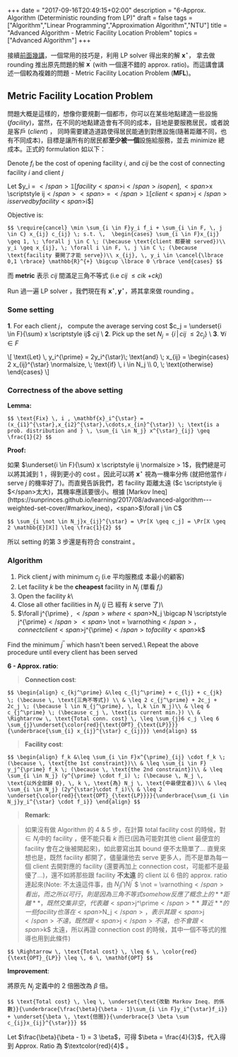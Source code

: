 +++
date =  "2017-09-16T20:49:15+02:00"
description = "6-Approx. Algorithm (Deterministic rounding from LP)"
draft = false
tags = ["Algorithm","Linear Programming","Approximation Algorithm","NTU"]
title =  "Advanced Algorithm - Metric Facility Location Problem"
topics = ["Advanced Algorithm"]
+++

接續[前面幾講](https://sunprinces.github.io/learning/tags/linear-programming/)，一個常用的技巧是，利用 LP solver 得出來的解 <span>$\mathbf{x}^{\star}$</span>， 拿去做 rounding 推出原先問題的解 <span>$\mathbf{x}^{\prime}$</span> (with 一個還不錯的 approx. ratio)。而這講會講述一個較為複雜的問題 - Metric Facility Location Problem (**MFL**)。

<!--more-->

## Metric Facility Location Problem

問題大概是這樣的，想像你要規劃一個都市，你可以在某些地點建造一些設施 (*facility*)，當然，在不同的地點建造會有不同的成本，目地是要服務居民，或者說是客戶 (*client*) ， 同時需要建造道路使得居民能通到對應設施(隨著距離不同，也有不同成本)，目標是讓所有的居民都**至少被一個**設施給服務，並去 minimize 總成本。正式的 formulation 如以下：

Denote <span>$f_i$</span> be the cost of opening facility <span>$i$</span>, and <span>$c \scriptstyle ij$</span> be the cost of connecting facility <span>$i$</span> and client <span>$j$</span>


Let <span>$y_i = $</span>𝟙[facility <span>$i$</span> is open], <span>$x
\scriptstyle ij$</span> <span>$ = $</span> 𝟙[client <span>$j$</span> is served by facility
<span>$i$</span>]

Objective is:

``$$
\require{cancel}
\min \sum_{i \in F}y_i f_i + \sum_{i \in F, \, j \in C} x_{ij} c_{ij} \; s.t. \, 
\begin{cases}
\sum_{i \in F}x_{ij} \geq 1, \; \forall j \in C \; (\because \text{client 都要被
served})\\
y_i \geq x_{ij}, \; \forall i \in F, \, j \in C \; (\because \text{facility 要開了才能 serve})\\
x_{ij}, \, y_i \in \cancel{\lbrace 0,1 \rbrace} \mathbb{R}^{+} \bigcup \lbrace 0
\rbrace
\end{cases}
$$``

而 **metric** 表示 <span>$c \scriptstyle ij$</span> 間滿足三角不等式 (i.e <span>$c \scriptstyle ij$</span> <span>$\leq c\scriptstyle ik$</span> <span>$+ c\scriptstyle kj$</span>)

Run 過一遍 LP solver ，我們現在有 <span>$\mathbf{x}^{\star}, \mathbf{y}^{\star}$</span>，將其拿來做 rounding 。

### Some setting

**1**. For each client <span>$j$</span>， compute the average serving cost
   <span>$c_j = \underset{i \in F}{\sum} x \scriptstyle ij$</span> <span>$c \scriptstyle ij$</span> \\
**2**. Pick up the set <span>$N_j = \lbrace i  \, | \, c \scriptstyle ij$</span> <span>$\leq 2 c_j \rbrace$</span> \\
**3**. <span>$\forall i \in F$</span>

<div>
\[
\text{Let} \, y_i^{\prime} = 2y_i^{\star}\; \text{and} \; x_{ij} = \begin{cases} 2 x_{ij}^{\star}  \normalsize, \; \text{if} \, i \in N_j \\ 
0, \; \text{otherwise} \end{cases}
\]
</div>

### Correctness of the above setting

**Lemma:** 

``$$
\text{Fix} \, i , \mathbf{x}_i^{\star} =
(x_{i1}^{\star},x_{i2}^{\star},\cdots,x_{in}^{\star}) \; \text{is a prob.
distribution and } \, \sum_{i \in N_j} x^{\star}_{ij} \geq \frac{1}{2}
$$``

**Proof:**

如果 <span>$\underset{i \in F}{\sum} x \scriptstyle ij \normalsize > 1$</span>，我們總是可以將其減到 <span>$1$</span> ，得到更小的 cost 。因此可以將 <span>$\mathbf{x}^{\star}$</span> 視為一機率分佈 (就把他當作 <span>$i$</span> serve <span>$j$</span> 的機率好了)。而直覺告訴我們，若 facility 距離太遠 (<span>$c \scriptstyle ij $</span>太大)，其機率應該要很小。根據 [Markov Ineq](https://sunprinces.github.io/learning/2017/08/advanced-algorithm---weighted-set-cover/#markov_ineq)，<span>$\forall j \in C$</span>

``$$
\sum_{i \not \in N_j}x_{ij}^{\star} = \Pr[X \geq c_j] = \Pr[X \geq 2 \mathbb{E}[X]] \leq \frac{1}{2}
$$``

所以 setting 的第 3 步還是有符合 constraint 。


### Algorithm

1. Pick client <span>$j$</span> with minimum <span>$c_j$</span> (i.e 平均服務成
   本最小的顧客)
2. Let facility <span>$k$</span> be the **cheapest** facility in <span>$N_j$</span> (單看 <span>$f_i$</span>)
3. Open the facility <span>$k$</span>\\
4. Close all other facilities in <span>$N_j$</span> (<span>$j$</span> 已
經有 <span>$k$</span> serve 了)\\
5. <span>$\forall j^{\prime} \, $</span> where <span>$N_j \bigcap N \scriptstyle j^{\prime}$</span> <span>$ \not = \varnothing$</span>，connect client <span>$j^{\prime}$</span> to facility <span>$k$</span>

Find the minimum <span>$j^{\prime \prime}$</span> which hasn't been served.\\
Repeat the above procedure until every client has been served

**6 - Approx. ratio**:

> **Connection cost**:

``$$
\begin{align}
c_{kj^\prime} &\leq c_{lj^\prime} + c_{lj} + c_{jk} \; (\because \, \text{三角不等式}) \\
& \leq 2 c_{j^\prime} + 2c_j + 2c_j \; (\because l \in N_{j^\prime}, \, l,k \in N_j)\\
& \leq 6 c_{j^\prime} \; (\because c_j \, \text{is current min.}) \\
& \Rightarrow \, \text{Total conn. cost} \, \leq \sum_{j}6 c_j \leq 6
\sum_{j}\underset{\color{red}{\text{OPT}_{\text{LP}}}}{\underbrace{\sum_{i} x_{ij}^{\star} c_{ij}}}
\end{align}
$$``

> **Facility cost**: 

``$$
\begin{align}
f_k &\leq \sum_{i \in F}x^{\prime}_{ij} \cdot f_k \; (\because \, \text{the 1st constraint})\\
& \leq \sum_{i \in F} y_j^{\prime} f_k \; (\because \, \text{the 2nd constraint})\\
& \leq \sum_{i \in N_j} (y^{\prime} \cdot f_i)
\; (\because \, N_j \, \text{以外全部歸 0}, \, k \, \text{為} N_j \, \text{中最便宜者})\\
& \leq \sum_{i \in N_j} (2y^{\star}\cdot f_i)\\
& \leq 2 \underset{\color{red}{\text{OPT}_{\text{LP}}}}{\underbrace{\sum_{i \in
N_j}y_i^{\star} \cdot f_i}}
\end{align}
$$``

> **Remark:** 

> 如果沒有做 Algorithm 的 4 & 5 步，在計算 total facility cost 的時候，對 <span>$\in N_j$</span>中的 facility ，便不能只看 <span>$k$</span> 而已(因為可能對其他 client 最便宜的 facility 會在之後被開起來)，如此要寫出其 bound 便不太簡單了... 直覺來想也是，既然 facility 都開了，儘量讓他去 serve 更多人，而不是單為每一個 client 去開對應的 facility (還要再加上 connection cost，可能都不是最優了...)，還不如將那些跟 facility **不太遠** 的 client 以 6 倍的 approx. ratio 連起來(Note: 不太遠這件事，由 <span>$N_j \bigcap N \scriptstyle j^{\prime}$</span> <span>$ \not = \varnothing$</span> 看出，而之所以可行，則是因為三角不等式 somehow 反應了概念上的 **距離** ，既然交集非空，代表離 <span>$j^\prime$</span> **算近** 的一些 facility 也落在 <span>$N_j$</span>，表示其跟 <span>$j$</span> 不遠，既然跟 <span>$j$</span> 不遠，也不會跟 <span>$k$</span> 太遠，所以再證 connection cost 的時候，其中一個不等式的推導也用到此條件)

``$$
\Rightarrow \, \text{Total cost} \, \leq 6 \, \color{red}{\text{OPT}_{LP}} \leq \, 6 \, \mathbf{OPT}
$$``

**Improvement**: 

將原先 <span>$N_j$</span> 定義中的 2 倍圈改為 <span>$\beta$</span> 倍。

``$$
\text{Total cost} \, \leq \, \underset{\text{改動 Markov Ineq. 的係數}}{\underbrace{\frac{\beta}{\beta - 1}\sum_{i \in F}y_i^{\star}f_i}}  + \underset{\beta \, \text{倍圈}}{\underbrace{3 \beta \sum c_{ij}x_{ij}^{\star}}}
$$``

Let <span>$\frac{\beta}{\beta - 1} = 3 \beta$</span>，可得 <span>$\beta = \frac{4}{3}$</span>，代入得到 Approx. Ratio 為 <span>$\textcolor{red}{4}$</span> 。
